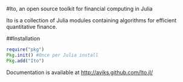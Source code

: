 #Ito, an open source toolkit for financial computing in Julia

Ito is a collection of Julia modules containing algorithms for efficient quantitative finance. 

##Installation

```julia
require("pkg")
Pkg.init() #Once per Julia install
Pkg.add("Ito")
```

Documentation is available at http://aviks.github.com/Ito.jl/


